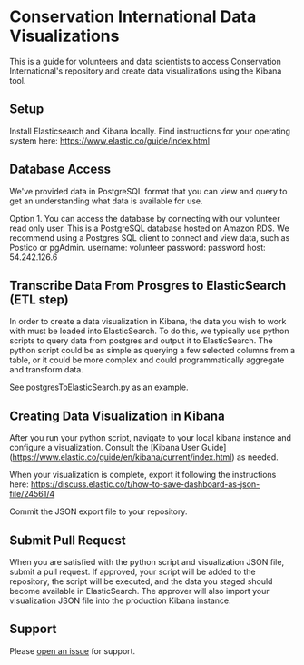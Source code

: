 # Conservation International Data Visualizations

This is a guide for volunteers and data scientists to access Conservation International's repository and create data visualizations using the Kibana tool.

## Setup
Install Elasticsearch and Kibana locally. Find instructions for your operating system here: https://www.elastic.co/guide/index.html

## Database Access

We've provided data in PostgreSQL format that you can view and query to get an understanding what data is available for use.

Option 1. You can access the database by connecting with our volunteer read only user. This is a PostgreSQL database hosted on Amazon RDS. We recommend using a Postgres SQL client to connect and view data, such as Postico or pgAdmin.
username: volunteer
password: password
host: 54.242.126.6


## Transcribe Data From Prosgres to ElasticSearch (ETL step)

In order to create a data visualization in Kibana, the data you wish to work with must be loaded into ElasticSearch. To do this, we typically use python scripts to query data from postgres and output it to ElasticSearch. The python script could be as simple as querying a few selected columns from a table, or it could be more complex and could programmatically aggregate and transform data.

See postgresToElasticSearch.py as an example.

## Creating Data Visualization in Kibana
After you run your python script, navigate to your local kibana instance and configure a visualization. Consult the [Kibana User Guide] (https://www.elastic.co/guide/en/kibana/current/index.html) as needed.

When your visualization is complete, export it following the instructions here: https://discuss.elastic.co/t/how-to-save-dashboard-as-json-file/24561/4

Commit the JSON export file to your repository.

## Submit Pull Request
When you are satisfied with the python script and visualization JSON file, submit a pull request. If approved, your script will be added to the repository, the script will be executed, and the data you staged should become available in ElasticSearch. The approver will also import your visualization JSON file into the production Kibana instance.

## Support

Please [open an issue](https://github.com/ConservationInternational/vsvolunteer/issues/new) for support.